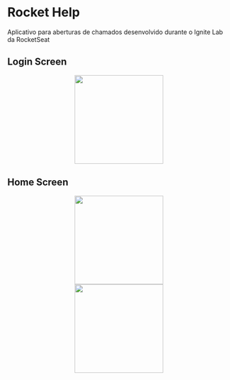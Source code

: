 # Rocket Help
Aplicativo para aberturas de chamados desenvolvido durante o Ignite Lab da RocketSeat

## Login Screen
<div align="center">
<img src="https://user-images.githubusercontent.com/48101983/179962976-a67cba57-4d9c-46af-8532-f7d67b0169d1.jpeg" width="200px" />
</div>


## Home Screen
<div align="center">
<img src="https://user-images.githubusercontent.com/48101983/179963006-69116e76-a284-4268-9815-d4992930df4a.jpeg" width="200px" />
</div>
<div align="center">
<img src="https://user-images.githubusercontent.com/48101983/179963022-8f79ac25-d806-45bf-adc3-902f41d8d92b.jpeg" width="200px" />
</div>


